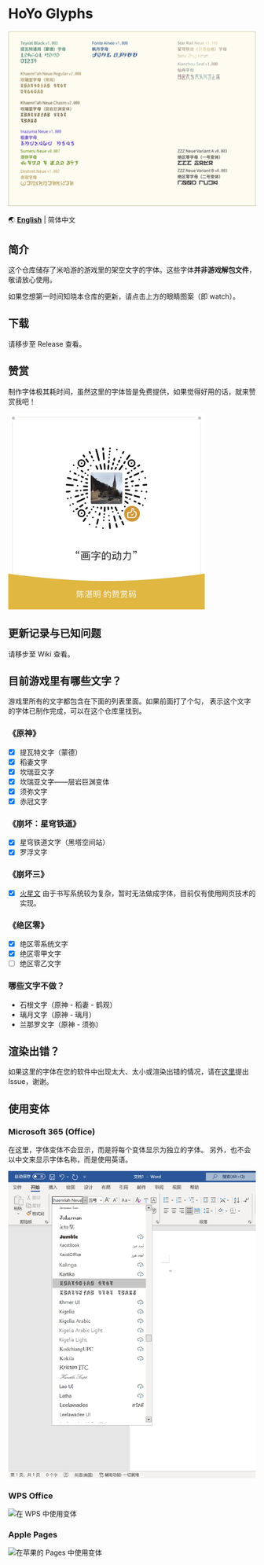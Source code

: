 # HoYo Glyphs

![字体样本的图片](specimen.png)

🌏 **[English](README_en.md)** | 简体中文

## 简介

这个仓库储存了米哈游的游戏里的架空文字的字体。这些字体**并非游戏解包文件**，敬请放心使用。

如果您想第一时间知晓本仓库的更新，请点击上方的眼睛图案（即 watch）。

## 下载

请移步至 Release 查看。

## 赞赏

制作字体极其耗时间，虽然这里的字体皆是免费提供，如果觉得好用的话，就来赞赏我吧！

<img src="donation-wechat.jpg" alt="陈湛明的赞赏码" style="width: 25rem">

## 更新记录与已知问题

请移步至 Wiki 查看。

## 目前游戏里有哪些文字？

游戏里所有的文字都包含在下面的列表里面。如果前面打了个勾，
表示这个文字的字体已制作完成，可以在这个仓库里找到。

### 《原神》

- [X] 提瓦特文字（蒙德）
- [X] 稻妻文字
- [X] 坎瑞亚文字
- [X] 坎瑞亚文字——层岩巨渊变体
- [X] 须弥文字
- [X] 赤冠文字

### 《崩坏：星穹铁道》

- [X] 星穹铁道文字（黑塔空间站）
- [X] 罗浮文字

### 《崩坏三》

- [X] [火星文](https://github.com/SpeedyOrc-C/Honkai-3rd-II-Martian) 由于书写系统较为复杂，暂时无法做成字体，目前仅有使用网页技术的实现。

### 《绝区零》

- [X] 绝区零系统文字
- [X] 绝区零甲文字
- [ ] 绝区零乙文字

### 哪些文字不做？

- 石根文字（原神 - 稻妻 - 鹤观）
- 璃月文字（原神 - 璃月）
- 兰那罗文字（原神 - 须弥）

## 渲染出错？

如果这里的字体在您的软件中出现太大、太小或渲染出错的情况，请在[这里](https://github.com/SpeedyOrc-C/HoYo-Glyphs/issues)提出 Issue，谢谢。

## 使用变体

### Microsoft 365 (Office)

在这里，字体变体不会显示，而是将每个变体显示为独立的字体。
另外，也不会以中文来显示字体名称，而是使用英语。

![在 Microsoft Office 中使用变体](font-variant-in-ms-office.png)

### WPS Office

![在 WPS 中使用变体](font-variant-in-wps.png)

### Apple Pages

![在苹果的 Pages 中使用变体](font-variant-in-pages.png)
